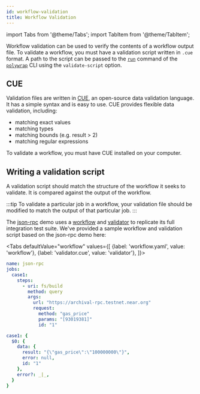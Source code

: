 ```yaml
---
id: workflow-validation
title: Workflow Validation
---
```


import Tabs from '@theme/Tabs';
import TabItem from '@theme/TabItem';

Workflow validation can be used to verify the contents of a workflow output file.
To validate a workflow, you must have a validation script written in `.cue` format.
A path to the script can be passed to the [`run`](../../reference/cli/commands/run) command of the [`polywrap`](../../reference/cli/polywrap-cli) CLI using the `validate-script` option.

## CUE

Validation files are written in [CUE](https://cuelang.org/), an open-source data validation language.
It has a simple syntax and is easy to use.
CUE provides flexible data validation, including:
 - matching exact values
 - matching types
 - matching bounds (e.g. result > 2)
 - matching regular expressions

To validate a workflow, you must have CUE installed on your computer.

## Writing a validation script

A validation script should match the structure of the workflow it seeks to validate. 
It is compared against the output of the workflow.

:::tip
To validate a particular job in a workflow, your validation file should be modified to match the output of that particular job.
:::

The [json-rpc](https://github.com/polywrap/demos/tree/main/json-rpc/wrapper/rust) demo uses a
[workflow](https://github.com/polywrap/demos/tree/main/json-rpc/wrapper/rust/workflows/e2e.yaml) and
[validator](https://github.com/polywrap/demos/tree/main/json-rpc/wrapper/rust/workflows/validator.cue) to 
replicate its full integration test suite. 
We've provided a sample workflow and validation script based on the json-rpc demo here:

<Tabs
defaultValue="workflow"
values={[
{label: 'workflow.yaml', value: 'workflow'},
{label: 'validator.cue', value: 'validator'},
]}>
<TabItem value="workflow">

```yml
name: json-rpc
jobs:
  case1:
    steps:
      - uri: fs/build
        method: query
        args:
          url: "https://archival-rpc.testnet.near.org"
          request:
            method: "gas_price"
            params: "[93019381]"
            id: "1"
```

</TabItem>
<TabItem value="validator">

```yml
case1: {
  $0: {
    data: {
      result: "{\"gas_price\":\"100000000\"}",
      error: null,
      id: "1"
    },
    error?: _|_,
  }
}
```

</TabItem>
</Tabs>